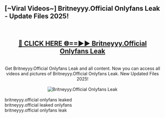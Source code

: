 <h2>[~Viral Videos~] Britneyyy.Official Onlyfans Leak - Update Files 2025!</h2>
<br>
<div align="center">
<h2><a href="https://betterlinks.top/A2PfLJ" rel="nofollow">🔴 CLICK HERE 🌐==►► Britneyyy.Official Onlyfans Leak</a></h2>
<br>
Get Britneyyy.Official Onlyfans Leak and all content. Now you can access all videos and pictures of Britneyyy.Official Onlyfans Leak. New Updated Files 2025!
<br>
<br>
<a href="https://betterlinks.top/A2PfLJ" rel="nofollow" data-target="animated-image.originalLink"><img src="https://i.ibb.co.com/WyWwxjT/player-gif2.gif" alt="Britneyyy.Official Onlyfans Leak" style="max-width: 100%; display: inline-block;" data-target="animated-image.originalImage"></a>
</div>
<br>
britneyyy.official onlyfans leaked<br>
britneyyy.official leaked onlyfans<br>
britneyyy.official onlyfans leak